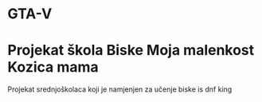 # GTA-V
Projekat škola
Biske
Moja malenkost
Kozica
mama
=======
Projekat srednjoškolaca koji je namjenjen za učenje
biske is dnf king
